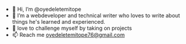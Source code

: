 - 👋 Hi, I’m @oyedeletemitope
- 👀 I’m a webdeveloper and technical writer who loves to write about things he's learned and experienced.
- 🌱 love to challenge myself by taking on projects 
- 📫  Reach me oyedeletemitope76@gmail.com

<!---
oyedeletemitope/oyedeletemitope is a ✨ special ✨ repository because its `README.md` (this file) appears on your GitHub profile.
You can click the Preview link to take a look at your changes.
--->
